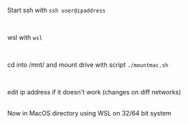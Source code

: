 Start ssh with 
`ssh user@ipaddress`

<br/>

wsl with `wsl`

<br/>

cd into /mnt/ and mount drive with script
`./mountmac.sh`

<br/>

edit ip address if it doesn't work (changes on diff networks)


<br />
Now in MacOS directory using WSL on 32/64 bit system
